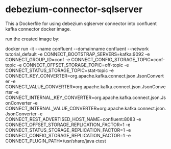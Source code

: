 # debezium-connector-sqlserver

This a Dockerfile for using debezium sqlserver connector into confluent kafka connector docker image.

run the created image by:

docker run -it --name confluent --domainname confluent --network tutorial_default -e CONNECT_BOOTSTRAP_SERVERS=kafka:9092 -e CONNECT_GROUP_ID=conf -e CONNECT_CONFIG_STORAGE_TOPIC=conf-topic -e CONNECT_OFFSET_STORAGE_TOPIC=off-topic -e CONNECT_STATUS_STORAGE_TOPIC=stat-topic -e CONNECT_KEY_CONVERTER=org.apache.kafka.connect.json.JsonConverter -e CONNECT_VALUE_CONVERTER=org.apache.kafka.connect.json.JsonConverter -e CONNECT_INTERNAL_KEY_CONVERTER=org.apache.kafka.connect.json.JsonConverter -e CONNECT_INTERNAL_VALUE_CONVERTER=org.apache.kafka.connect.json.JsonConverter -e CONNECT_REST_ADVERTISED_HOST_NAME=confluent:8083 -e CONNECT_OFFSET_STORAGE_REPLICATION_FACTOR=1 -e CONNECT_STATUS_STORAGE_REPLICATION_FACTOR=1 -e CONNECT_CONFIG_STORAGE_REPLICATION_FACTOR=1  -e CONNECT_PLUGIN_PATH=/usr/share/java ctest
